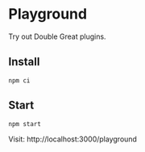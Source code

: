 # Playground

Try out Double Great plugins.

## Install

```
npm ci
```

## Start

```
npm start
```

Visit: http://localhost:3000/playground
